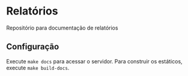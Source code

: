 # Relatórios

Repositório para documentação de relatórios

## Configuração

Execute `make docs` para acessar o servidor. Para construir os estáticos, execute `make build-docs`.

